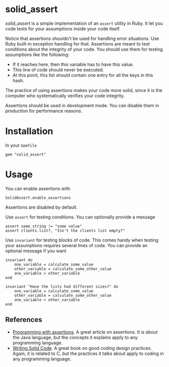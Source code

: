 # solid_assert

*solid_assert* is a simple implementation of an `assert` utility in Ruby. It let you code tests for your assumptions inside your code itself. 

Notice that assertions shouldn't be used for handling error situations. Use Ruby built-in exception handling for that. Assertions are meant to test conditions about the integrity of your code. You should use them for testing assumptions like the following: 

- If it reaches here, then this variable has to have this value.
- This line of code should never be executed.
- At this point, this list should contain one entry for all the keys in this hash.

The practice of using assertions makes your code more solid, since it is the computer who systematically verifies your code integrity. 

Assertions should be used in development mode. You can disable them in production for performance reasons.

# Installation

In your `Gemfile`

	gem "solid_assert"

# Usage

You can enable assertions with

	SolidAssert.enable_assertions

Assertions are disabled by default.

Use `assert` for testing conditions. You can optionally provide a message

	assert some_string != "some value"
	assert clients.list?, "Isn't the clients list empty?"
	
Use `invariant` for testing blocks of code. This comes handy when testing your assumptions requires several lines of code. You can provide an optional message if you want

	invariant do
		one_variable = calculate_some_value
		other_variable = calculate_some_other_value
		one_variable > other_variable
	end

	invariant "Have the lists had different sizes?" do
		one_variable = calculate_some_value
		other_variable = calculate_some_other_value
		one_variable > other_variable
	end

## References

- [Programming with assertions](http://download.oracle.com/javase/1.4.2/docs/guide/lang/assert.html). A great article on assertions. It is about the Java language, but the concepts it explains apply to any programming language.
- [Writing Solid Code](http://www.amazon.com/Writing-Solid-Code-Microsoft-Programming/dp/1556155514). A great book on good coding design practices. Again, it is related to C, but the practices it talks about apply to coding in any programming language.



